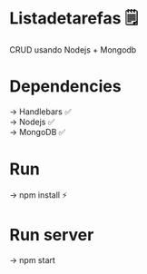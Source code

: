 # Listadetarefas 🗒
CRUD usando Nodejs + Mongodb 
# Dependencies
→ Handlebars ✅     
→ Nodejs ✅       
→ MongoDB ✅      
# Run
→ npm install ⚡
# Run server
→ npm start 


